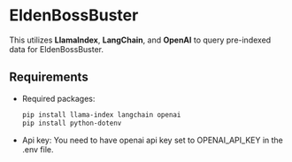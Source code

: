 # EldenBossBuster

This utilizes **LlamaIndex**, **LangChain**, and **OpenAI** to query pre-indexed data for EldenBossBuster.

## Requirements

- Required packages:
  ```bash
  pip install llama-index langchain openai
  pip install python-dotenv
  ```

- Api key:
  You need to have openai api key set to OPENAI_API_KEY
  in the .env file.